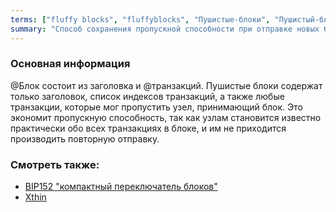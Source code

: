 ```yaml
---
terms: ["fluffy blocks", "fluffyblocks", "Пушистые-блоки", "Пушистый-блок"]
summary: "Способ сохранения пропускной способности при отправке новых блоков в сеть"
---
```


### Основная информация

@Блок состоит из заголовка и @транзакций. Пушистые блоки содержат только заголовок, список индексов транзакций, а также любые транзакции, которые мог пропустить узел, принимающий блок. Это экономит пропускную способность, так как узлам становится известно практически обо всех транзакциях в блоке, и им не приходится производить повторную отправку.

### Смотреть также:

* [BIP152 "компактный переключатель блоков"](https://github.com/bitcoin/bips/blob/master/bip-0152.mediawiki)
* [Xthin](https://github.com/BitcoinUnlimited/BitcoinUnlimited/blob/release/doc/bu-xthin-protocol.md)
